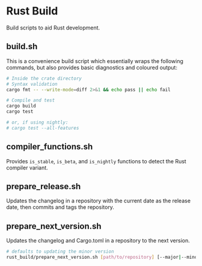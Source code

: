 # Rust Build

Build scripts to aid Rust development.

## build.sh

This is a convenience build script which essentially wraps the following commands, but also provides basic diagnostics and coloured output:

```bash
# Inside the crate directory
# Syntax validation
cargo fmt -- --write-mode=diff 2>&1 && echo pass || echo fail

# Compile and test
cargo build
cargo test

# or, if using nightly:
# cargo test --all-features
```

## compiler_functions.sh

Provides `is_stable`, `is_beta`, and `is_nightly` functions to detect the Rust compiler variant.

## prepare_release.sh

Updates the changelog in a repository with the current date as the release date, then commits and tags the repository.

## prepare_next_version.sh

Updates the changelog and Cargo.toml in a repository to the next version.

```bash
# defaults to updating the minor version
rust_build/prepare_next_version.sh [path/to/repository] [--major|--minor|--patch]
```

